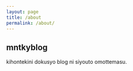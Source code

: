 ```yaml
---
layout: page
title: /about
permalink: /about/
---
```


## mntkyblog
kihontekini dokusyo blog ni siyouto omottemasu.

